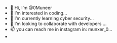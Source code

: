 - 👋 Hi, I’m @0Muneer
- 👀 I’m interested in coding...
- 🌱 I’m currently learning cyber security...
- 💞️ I’m looking to collaborate with developers ...
- 📫 you can reach me in instagram in: munxer_0...
- 

<!---
0Muneer/0Muneer is a ✨ special ✨ repository because its `README.md` (this file) appears on your GitHub profile.
You can click the Preview link to take a look at your changes.
--->
